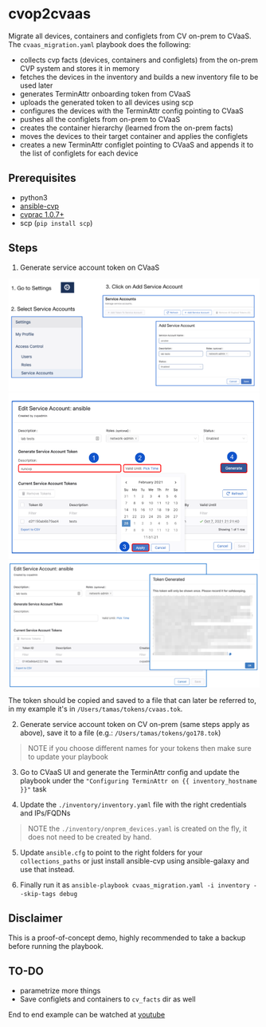 # cvop2cvaas

Migrate all devices, containers and configlets from CV on-prem to CVaaS. 
The `cvaas_migration.yaml` playbook does the following:
- collects cvp facts (devices, containers and configlets) from the on-prem CVP system and stores it in memory
- fetches the devices in the inventory and builds a new inventory file to be used later
- generates TerminAttr onboarding token from CVaaS
- uploads the generated token to all devices using scp
- configures the devices with the TerminAttr config pointing to CVaaS
- pushes all the configlets from on-prem to CVaaS
- creates the container hierarchy (learned from the on-prem facts)
- moves the devices to their target container and applies the configlets
- creates a new TerminAttr configlet pointing to CVaaS and appends it to the list of configlets for each device

## Prerequisites

- python3
- [ansible-cvp](https://cvp.avd.sh)
- [cvprac 1.0.7+](https://github.com/aristanetworks/cvprac/tree/develop/docs/labs)
- scp (`pip install scp`)

## Steps

1. Generate service account token on CVaaS

![serviceaccount1](./media/serviceaccount1.png)
![serviceaccount2](./media/serviceaccount2.png)
![serviceaccount3](./media/serviceaccount3.png)

The token should be copied and saved to a file that can later be referred to, in my example it's in `/Users/tamas/tokens/cvaas.tok`.

2. Generate service account token on CV on-prem (same steps apply as above), save it to a file (e.g.: `/Users/tamas/tokens/go178.tok`)

>NOTE if you choose different names for your tokens then make sure to update your playbook

3. Go to CVaaS UI and generate the TerminAttr config and update the playbook under the `"Configuring TerminAttr on {{ inventory_hostname }}"` task

4. Update the `./inventory/inventory.yaml` file with the right credentials and IPs/FQDNs

> NOTE the `./inventory/onprem_devices.yaml` is created on the fly, it does not need to be created by hand.

5. Update `ansible.cfg` to point to the right folders for your `collections_paths` or just install ansible-cvp using ansible-galaxy and use that instead.

6. Finally run it as `ansible-playbook cvaas_migration.yaml -i inventory --skip-tags debug`

## Disclaimer

This is a proof-of-concept demo, highly recommended to take a backup before running the playbook.


## TO-DO

- parametrize more things
- Save configlets and containers to `cv_facts` dir as well

End to end example can be watched at [youtube](https://www.youtube.com/watch?v=rN6meAtXqss)